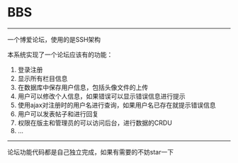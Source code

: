 # BBS
***
一个博爱论坛，使用的是SSH架构


本系统实现了一个论坛应该有的功能：

1. 登录注册
2. 显示所有栏目信息
3. 在数据库中保存用户信息，包括头像文件的上传
4. 用户可以修改个人信息，如果错误可以显示错误信息进行提示
5. 使用ajax对注册时的用户名进行查询，如果用户名已存在就提示错误信息
6. 用户可以发表帖子和进行回复
7. 权限在版主和管理员的可以访问后台，进行数据的CRDU
8. ...

***
论坛功能代码都是自己独立完成，如果有需要的不妨star一下



